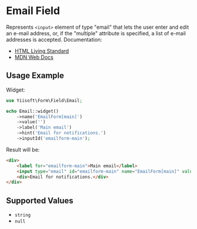 # Email Field

Represents `<input>` element of type "email" that lets the user enter and edit an e-mail address, or, if the "multiple"
attribute is specified, a list of e-mail addresses is accepted. Documentation:

- [HTML Living Standard](https://html.spec.whatwg.org/multipage/input.html#email-state-(type=email))
- [MDN Web Docs](https://developer.mozilla.org/docs/Web/HTML/Element/input/email)

## Usage Example

Widget:

```php
use Yiisoft\Form\Field\Email;

echo Email::widget()
    ->name('EmailForm[main]')
    ->value('')
    ->label('Main email')
    ->hint('Email for notifications.')
    ->inputId('emailform-main');
```

Result will be:

```html
<div>
    <label for="emailform-main">Main email</label>
    <input type="email" id="emailform-main" name="EmailForm[main]" value>
    <div>Email for notifications.</div>
</div>
```

## Supported Values

- `string`
- `null`
